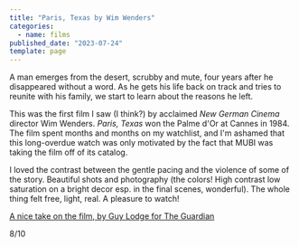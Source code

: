 ```yaml
---
title: "Paris, Texas by Wim Wenders"
categories:
  - name: films
published_date: "2023-07-24"
template: page
---
```


A man emerges from the desert, scrubby and mute, four years after he disappeared without a word. As he gets his life back on track and tries to reunite with his family, we start to learn about the reasons he left.

This was the first film I saw (I think?) by acclaimed _New German Cinema_ director Wim Wenders. _Paris, Texas_ won the Palme d'Or at Cannes in 1984. The film spent months and months on my watchlist, and I'm ashamed that this long-overdue watch was only motivated by the fact that MUBI was taking the film off of its catalog.

I loved the contrast between the gentle pacing and the violence of some of the story. Beautiful shots and photography (the colors! High contrast low saturation on a bright decor esp. in the final scenes, wonderful). The whole thing felt free, light, real. A pleasure to watch!

[A nice take on the film, by Guy Lodge for The Guardian](https://www.theguardian.com/film/filmblog/2015/apr/27/my-favourite-cannes-winner-paris-texas)

8/10
